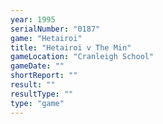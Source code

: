 ```yaml
---
year: 1995
serialNumber: "0187" 
game: "Hetairoi"
title: "Hetairoi v The Min"
gameLocation: "Cranleigh School"
gameDate: ""
shortReport: ""
result: ""
resultType: ""
type: "game"
---
```

